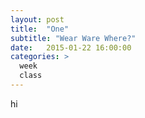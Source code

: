 ```yaml
---
layout: post
title:  "One"
subtitle: "Wear Ware Where?"
date:   2015-01-22 16:00:00
categories: >
  week
  class
---
```

hi
